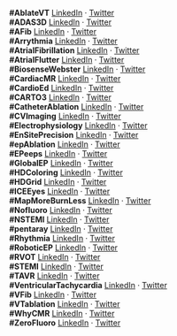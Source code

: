 __#AblateVT__ [LinkedIn](https://www.linkedin.com/feed/hashtag/ablatevt) · [Twitter](https://twitter.com/search?q=%23ablatevt)  
__#ADAS3D__ [LinkedIn](https://www.linkedin.com/feed/hashtag/adas3d) · [Twitter](https://twitter.com/search?q=%23adas3d)  
__#AFib__ [LinkedIn](https://www.linkedin.com/feed/hashtag/afib) · [Twitter](https://twitter.com/search?q=%23afib)  
__#Arrythmia__ [LinkedIn](https://www.linkedin.com/feed/hashtag/arrythmia) · [Twitter](https://twitter.com/search?q=%23arrythmia)  
__#AtrialFibrillation__ [LinkedIn](https://www.linkedin.com/feed/hashtag/atrialfibrillation) · [Twitter](https://twitter.com/search?q=%23atrialfibrillation)  
__#AtrialFlutter__ [LinkedIn](https://www.linkedin.com/feed/hashtag/atrialflutter) · [Twitter](https://twitter.com/search?q=%23atrialflutter)  
__#BiosenseWebster__ [LinkedIn](https://www.linkedin.com/feed/hashtag/biosensewebster) · [Twitter](https://twitter.com/search?q=%23biosensewebster)  
__#CardiacMR__ [LinkedIn](https://www.linkedin.com/feed/hashtag/cardiacmr) · [Twitter](https://twitter.com/search?q=%23cardiacmr)  
__#CardioEd__ [LinkedIn](https://www.linkedin.com/feed/hashtag/cardioed) · [Twitter](https://twitter.com/search?q=%23cardioed)  
__#CARTO3__ [LinkedIn](https://www.linkedin.com/feed/hashtag/carto3) · [Twitter](https://twitter.com/search?q=%23carto3)  
__#CatheterAblation__ [LinkedIn](https://www.linkedin.com/feed/hashtag/catheterablation) · [Twitter](https://twitter.com/search?q=%23catheterablation)  
__#CVImaging__ [LinkedIn](https://www.linkedin.com/feed/hashtag/cvimaging) · [Twitter](https://twitter.com/search?q=%23cvimaging)  
__#Electrophysiology__ [LinkedIn](https://www.linkedin.com/feed/hashtag/electrophysiology) · [Twitter](https://twitter.com/search?q=%23electrophysiology)  
__#EnSitePrecision__ [LinkedIn](https://www.linkedin.com/feed/hashtag/ensiteprecision) · [Twitter](https://twitter.com/search?q=%23ensiteprecision)  
__#epAblation__ [LinkedIn](https://www.linkedin.com/feed/hashtag/epablation) · [Twitter](https://twitter.com/search?q=%23epablation)  
__#EPeeps__ [LinkedIn](https://www.linkedin.com/feed/hashtag/epeeps) · [Twitter](https://twitter.com/search?q=%23epeeps)  
__#GlobalEP__ [LinkedIn](https://www.linkedin.com/feed/hashtag/globalep) · [Twitter](https://twitter.com/search?q=%23globalep)  
__#HDColoring__ [LinkedIn](https://www.linkedin.com/feed/hashtag/hdcoloring) · [Twitter](https://twitter.com/search?q=%23hdcoloring)  
__#HDGrid__ [LinkedIn](https://www.linkedin.com/feed/hashtag/hdgrid) · [Twitter](https://twitter.com/search?q=%23hdgrid)  
__#ICEEyes__ [LinkedIn](https://www.linkedin.com/feed/hashtag/iceeyes) · [Twitter](https://twitter.com/search?q=%23iceeyes)  
__#MapMoreBurnLess__ [LinkedIn](https://www.linkedin.com/feed/hashtag/mapmoreburnless) · [Twitter](https://twitter.com/search?q=%23mapmoreburnless)  
__#Nofluoro__ [LinkedIn](https://www.linkedin.com/feed/hashtag/nofluoro) · [Twitter](https://twitter.com/search?q=%23nofluoro)  
__#NSTEMI__ [LinkedIn](https://www.linkedin.com/feed/hashtag/nstemi) · [Twitter](https://twitter.com/search?q=%23nstemi)  
__#pentaray__ [LinkedIn](https://www.linkedin.com/feed/hashtag/pentaray) · [Twitter](https://twitter.com/search?q=%23pentaray)  
__#Rhythmia__ [LinkedIn](https://www.linkedin.com/feed/hashtag/rhythmia) · [Twitter](https://twitter.com/search?q=%23rhythmia)  
__#RoboticEP__ [LinkedIn](https://www.linkedin.com/feed/hashtag/roboticep) · [Twitter](https://twitter.com/search?q=%23roboticep)  
__#RVOT__ [LinkedIn](https://www.linkedin.com/feed/hashtag/rvot) · [Twitter](https://twitter.com/search?q=%23rvot)  
__#STEMI__ [LinkedIn](https://www.linkedin.com/feed/hashtag/stemi) · [Twitter](https://twitter.com/search?q=%23stemi)  
__#TAVR__ [LinkedIn](https://www.linkedin.com/feed/hashtag/tavr) · [Twitter](https://twitter.com/search?q=%23tavr)  
__#VentricularTachycardia__ [LinkedIn](https://www.linkedin.com/feed/hashtag/ventriculartachycardia) · [Twitter](https://twitter.com/search?q=%23ventriculartachycardia)  
__#VFib__ [LinkedIn](https://www.linkedin.com/feed/hashtag/vfib) · [Twitter](https://twitter.com/search?q=%23vfib)  
__#VTablation__ [LinkedIn](https://www.linkedin.com/feed/hashtag/vtablation) · [Twitter](https://twitter.com/search?q=%23vtablation)  
__#WhyCMR__ [LinkedIn](https://www.linkedin.com/feed/hashtag/whycmr) · [Twitter](https://twitter.com/search?q=%23whycmr)  
__#ZeroFluoro__ [LinkedIn](https://www.linkedin.com/feed/hashtag/zerofluoro) · [Twitter](https://twitter.com/search?q=%23zerofluoro)  

